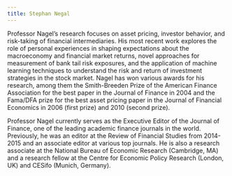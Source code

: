 ```yaml
---
title: Stephan Negal
---
```

Professor Nagel’s research focuses on asset pricing, investor behavior, and risk-taking of financial intermediaries. His most recent work explores the role of personal experiences in shaping expectations about the macroeconomy and financial market returns, novel approaches for measurement of bank tail risk exposures, and the application of machine learning techniques to understand the risk and return of investment strategies in the stock market. Nagel has won various awards for his research, among them the Smith-Breeden Prize of the American Finance Association for the best paper in the Journal of Finance in 2004 and the Fama/DFA prize for the best asset pricing paper in the Journal of Financial Economics in 2006 (first prize) and 2010 (second prize).

Professor Nagel currently serves as the Executive Editor of the Journal of Finance, one of the leading academic finance journals in the world. Previously, he was an editor at the Review of Financial Studies from 2014-2015 and an associate editor at various top journals. He is also a research associate at the National Bureau of Economic Research (Cambridge, MA) and a research fellow at the Centre for Economic Policy Research (London, UK) and CESifo (Munich, Germany). 
